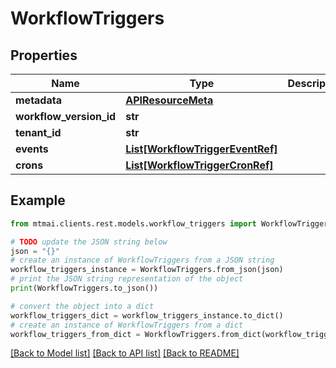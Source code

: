 # WorkflowTriggers


## Properties

Name | Type | Description | Notes
------------ | ------------- | ------------- | -------------
**metadata** | [**APIResourceMeta**](APIResourceMeta.md) |  | [optional] 
**workflow_version_id** | **str** |  | [optional] 
**tenant_id** | **str** |  | [optional] 
**events** | [**List[WorkflowTriggerEventRef]**](WorkflowTriggerEventRef.md) |  | [optional] 
**crons** | [**List[WorkflowTriggerCronRef]**](WorkflowTriggerCronRef.md) |  | [optional] 

## Example

```python
from mtmai.clients.rest.models.workflow_triggers import WorkflowTriggers

# TODO update the JSON string below
json = "{}"
# create an instance of WorkflowTriggers from a JSON string
workflow_triggers_instance = WorkflowTriggers.from_json(json)
# print the JSON string representation of the object
print(WorkflowTriggers.to_json())

# convert the object into a dict
workflow_triggers_dict = workflow_triggers_instance.to_dict()
# create an instance of WorkflowTriggers from a dict
workflow_triggers_from_dict = WorkflowTriggers.from_dict(workflow_triggers_dict)
```
[[Back to Model list]](../README.md#documentation-for-models) [[Back to API list]](../README.md#documentation-for-api-endpoints) [[Back to README]](../README.md)



